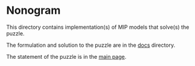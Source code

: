 # Nonogram

This directory contains implementation(s) of MIP models that solve(s) the puzzle.

The formulation and solution to the puzzle are in the [docs](docs) directory.

The statement of the puzzle is in the [main page](../README.md).